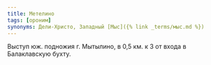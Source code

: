```yaml
---
title: Метелино
tags: [ороним]
synonyms: Дели-Христо, Западный [Мыс]({% link _terms/мыс.md %})
---
```


Выступ юж. подножия г. Мытылино, в 0,5 км. к З от входа в Балаклавскую бухту.
